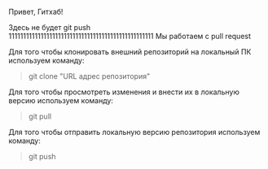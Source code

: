 Привет, Гитхаб!

Здесь не будет git push  
11111111111111111111111111111111111111111111111111
Мы работаем с pull request

Для того чтобы клонировать внешний репозиторий на локальный ПК используем команду:
> git clone "URL адрес репозитория"

Для того чтобы просмотреть изменения и внести их в локальную версию используем команду:
> git pull

Для того чтобы отправить локальную версию репозитория используем команду:
> git push
